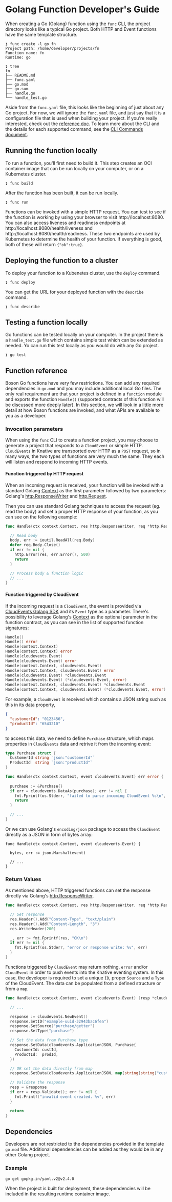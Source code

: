 # Golang Function Developer's Guide

When creating a Go (Golang) function using the `func` CLI, the project directory
looks like a typical Go project. Both HTTP and Event functions have the same
template structure.

```
❯ func create -l go fn
Project path: /home/developer/projects/fn
Function name: fn
Runtime: go

❯ tree
fn
├── README.md
├── func.yaml
├── go.mod
├── go.sum
├── handle.go
└── handle_test.go
```

Aside from the `func.yaml` file, this looks like the beginning of just about
any Go project. For now, we will ignore the `func.yaml` file, and just
say that it is a configuration file that is used when building your project.
If you're really interested, check out the [reference doc](config-reference.doc).
To learn more about the CLI and the details for each supported command, see
the [CLI Commands document](commands.md#cli-commands).

## Running the function locally

To run a function, you'll first need to build it. This step creates an OCI
container image that can be run locally on your computer, or on a Kubernetes
cluster.

```
❯ func build
```

After the function has been built, it can be run locally.

```
❯ func run
```

Functions can be invoked with a simple HTTP request. 
You can test to see if the function is working by using your browser to visit
http://localhost:8080. You can also access liveness and readiness
endpoints at http://localhost:8080/health/liveness and
http://localhost:8080/health/readiness. These two endpoints are used
by Kubernetes to determine the health of your function. If everything
is good, both of these will return `{"ok":true}`.

## Deploying the function to a cluster

To deploy your function to a Kubenetes cluster, use the `deploy` command.

```
❯ func deploy
```

You can get the URL for your deployed function with the `describe` command.

```
❯ func describe
```

## Testing a function locally


Go functions can be tested locally on your computer. In the project there is
a `handle_test.go` file which contains simple test which can be extended as needed. 
Yo can run this test locally as you would do with any Go project.

```
❯ go test
```

## Function reference

Boson Go functions have very few restrictions. You can add any required dependencies
in `go.mod` and you may include additional local Go files. The only real requirement are 
that your project is defined in a `function` module and exports the function `Handle()` 
(supported contracts of this function will be discussed more deeply later).
In this section, we will look in a little more detail at how Boson functions are invoked,
and what APIs are available to you as a developer.

### Invocation parameters

When using the `func` CLI to create a function project, you may choose to generate a project
that responds to a `CloudEvent` or simple HTTP. `CloudEvents` in Knative are transported over
HTTP as a `POST` request, so in many ways, the two types of functions are very much the same.
They each will listen and respond to incoming HTTP events.

#### Function triggered by HTTP request

When an incoming request is received, your function will be invoked with a standard
Golang [Context](https://golang.org/pkg/context/) as the first parameter followed by
two parameters: Golang's [http.ResponseWriter](https://golang.org/pkg/net/http/#ResponseWriter)
and [http.Request](https://golang.org/pkg/net/http/#Request). 

Then you can use standard Golang techniques to access the request (eg. read the body)
and set a proper HTTP response of your function, as you can see on the following example:

```go
func Handle(ctx context.Context, res http.ResponseWriter, req *http.Request) {

  // Read body
  body, err := ioutil.ReadAll(req.Body)
  defer req.Body.Close()
  if err != nil {
	http.Error(res, err.Error(), 500)
	return
  }

  // Process body & function logic
  // ...
}
```

#### Function triggered by CloudEvent

If the incoming request is a `CloudEvent`, the event is provided via
[CloudEvents Golang SDK](https://cloudevents.github.io/sdk-go/) and its `Event` type
as a parameter. There's possibility to leverage Golang's
[Context](https://golang.org/pkg/context/) as the optional parameter in the function contract,
as you can see in the list of supported function signatures:

```go
Handle()
Handle() error
Handle(context.Context)
Handle(context.Context) error
Handle(cloudevents.Event)
Handle(cloudevents.Event) error
Handle(context.Context, cloudevents.Event)
Handle(context.Context, cloudevents.Event) error
Handle(cloudevents.Event) *cloudevents.Event
Handle(cloudevents.Event) (*cloudevents.Event, error)
Handle(context.Context, cloudevents.Event) *cloudevents.Event
Handle(context.Context, cloudevents.Event) (*cloudevents.Event, error)
```

For example, a `CloudEvent` is received which contains a JSON string such as this in its data property, 

```json
{ 
  "customerId": "0123456",
  "productId": "6543210"
}
```

to access this data, we need to define `Purchase` structure, which maps properties in `CloudEvents`
data and retrive it from the incoming event:

```go
type Purchase struct {
  CustomerId string `json:"customerId"`
  ProductId  string `json:"productId"`
}

func Handle(ctx context.Context, event cloudevents.Event) err error {
	  
  purchase := &Purchase{}
  if err = cloudevents.DataAs(purchase); err != nil {
	fmt.Fprintf(os.Stderr, "failed to parse incoming CloudEvent %s\n", err)
	return
  }

  // ...
}
```

Or we can use Golang's `encoding/json` package to access the `CloudEvent` directly as
a JSON in form of bytes array:

```golang
func Handle(ctx context.Context, event cloudevents.Event) {

  bytes, err := json.Marshal(event)

  // ...
}
```

### Return Values
As mentioned above, HTTP triggered functions can set the response directly via
Golang's [http.ResponseWriter](https://golang.org/pkg/net/http/#ResponseWriter).

```go
func Handle(ctx context.Context, res http.ResponseWriter, req *http.Request) {

  // Set response
  res.Header().Add("Content-Type", "text/plain")
  res.Header().Add("Content-Length", "3")
  res.WriteHeader(200)

  _, err := fmt.Fprintf(res, "OK\n")
  if err != nil {
	fmt.Fprintf(os.Stderr, "error or response write: %v", err)
  }
}
```

Functions triggered by `CloudEvent` may return nothing, `error` and/or `CloudEvent` in order
to push events into the Knative eventing system. In this case, the developer is required
to set a unique `ID`, proper `Source` and a `Type` of the CloudEvent. The data can be populated
from a defined structure or from a `map`.

```go
func Handle(ctx context.Context, event cloudevents.Event) (resp *cloudevents.Event, err error) {

  // ...

  response := cloudevents.NewEvent()
  response.SetID("example-uuid-32943bac6fea")
  response.SetSource("purchase/getter")
  response.SetType("purchase")

  // Set the data from Purchase type
  response.SetData(cloudevents.ApplicationJSON, Purchase{
	CustomerId: custId,
	ProductId:  prodId,
  })

  // OR set the data directly from map
  response.SetData(cloudevents.ApplicationJSON, map[string]string{"customerId": custId, "productId": prodId})

  // Validate the response
  resp = &response
  if err = resp.Validate(); err != nil {
	fmt.Printf("invalid event created. %v", err)
  }

  return
}
```

## Dependencies
Developers are not restricted to the dependencies provided in the template
`go.mod` file. Additional dependencies can be added as they would be in any
other Golang project.

### Example
```console
go get gopkg.in/yaml.v2@v2.4.0
```

When the project is built for deployment, these dependencies will be included
in the resulting runtime container image.
